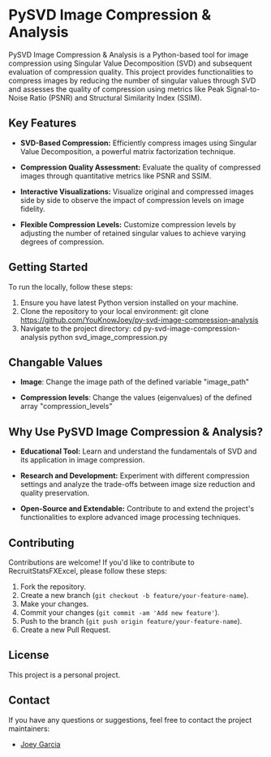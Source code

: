 # PySVD Image Compression & Analysis

PySVD Image Compression & Analysis is a Python-based tool for image compression using Singular Value Decomposition (SVD) and subsequent evaluation of compression quality. This project provides functionalities to compress images by reducing the number of singular values through SVD and assesses the quality of compression using metrics like Peak Signal-to-Noise Ratio (PSNR) and Structural Similarity Index (SSIM).

## Key Features

- **SVD-Based Compression:** Efficiently compress images using Singular Value Decomposition, a powerful matrix factorization technique.
  
- **Compression Quality Assessment:** Evaluate the quality of compressed images through quantitative metrics like PSNR and SSIM.
  
- **Interactive Visualizations:** Visualize original and compressed images side by side to observe the impact of compression levels on image fidelity.
  
- **Flexible Compression Levels:** Customize compression levels by adjusting the number of retained singular values to achieve varying degrees of compression.


## Getting Started

To run the  locally, follow these steps:

1. Ensure you have latest Python version installed on your machine.
2. Clone the repository to your local environment:
	git clone https://github.com/YouKnowJoey/py-svd-image-compression-analysis
3. Navigate to the project directory:
	cd py-svd-image-compression-analysis
	python svd_image_compression.py

## Changable Values

- **Image**: Change the image path of the defined variable "image_path"

- **Compression levels**: Change the values (eigenvalues) of the defined array "compression_levels" 


## Why Use PySVD Image Compression & Analysis?

- **Educational Tool:** Learn and understand the fundamentals of SVD and its application in image compression.
  
- **Research and Development:** Experiment with different compression settings and analyze the trade-offs between image size reduction and quality preservation.
  
- **Open-Source and Extendable:** Contribute to and extend the project's functionalities to explore advanced image processing techniques.


## Contributing

Contributions are welcome! If you'd like to contribute to RecruitStatsFXExcel, please follow these steps:

1. Fork the repository.
2. Create a new branch (`git checkout -b feature/your-feature-name`).
3. Make your changes.
4. Commit your changes (`git commit -am 'Add new feature'`).
5. Push to the branch (`git push origin feature/your-feature-name`).
6. Create a new Pull Request.

## License

This project is a personal project. 

## Contact

If you have any questions or suggestions, feel free to contact the project maintainers:
- [Joey Garcia](mailto:youknowjoey@outlook.com)

